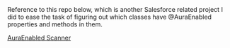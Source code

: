 <div>Reference to this repo below, 
  which is another Salesforce related project I 
  did to ease the task of figuring out which 
  classes have @AuraEnabled properties and methods in them.
</div>

<a href='https://github.com/samuel-reyes/SFDC_AuraEnabledScanner'>AuraEnabled Scanner</a>
